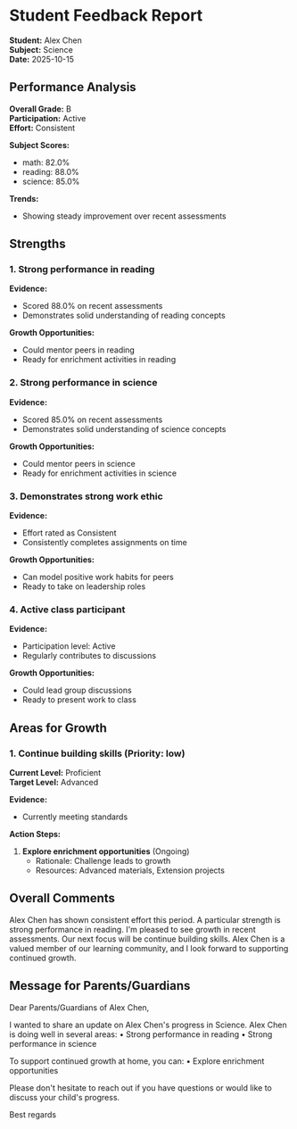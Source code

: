 # Student Feedback Report

**Student:** Alex Chen  
**Subject:** Science  
**Date:** 2025-10-15  

## Performance Analysis

**Overall Grade:** B  
**Participation:** Active  
**Effort:** Consistent  

**Subject Scores:**
- math: 82.0%
- reading: 88.0%
- science: 85.0%

**Trends:**
- Showing steady improvement over recent assessments

## Strengths

### 1. Strong performance in reading

**Evidence:**
- Scored 88.0% on recent assessments
- Demonstrates solid understanding of reading concepts

**Growth Opportunities:**
- Could mentor peers in reading
- Ready for enrichment activities in reading

### 2. Strong performance in science

**Evidence:**
- Scored 85.0% on recent assessments
- Demonstrates solid understanding of science concepts

**Growth Opportunities:**
- Could mentor peers in science
- Ready for enrichment activities in science

### 3. Demonstrates strong work ethic

**Evidence:**
- Effort rated as Consistent
- Consistently completes assignments on time

**Growth Opportunities:**
- Can model positive work habits for peers
- Ready to take on leadership roles

### 4. Active class participant

**Evidence:**
- Participation level: Active
- Regularly contributes to discussions

**Growth Opportunities:**
- Could lead group discussions
- Ready to present work to class

## Areas for Growth

### 1. Continue building skills (Priority: low)

**Current Level:** Proficient  
**Target Level:** Advanced  

**Evidence:**
- Currently meeting standards

**Action Steps:**
1. **Explore enrichment opportunities** (Ongoing)
   - Rationale: Challenge leads to growth
   - Resources: Advanced materials, Extension projects

## Overall Comments

Alex Chen has shown consistent effort this period. A particular strength is strong performance in reading. I'm pleased to see growth in recent assessments. Our next focus will be continue building skills. Alex Chen is a valued member of our learning community, and I look forward to supporting continued growth.

## Message for Parents/Guardians

Dear Parents/Guardians of Alex Chen,

I wanted to share an update on Alex Chen's progress in Science. Alex Chen is doing well in several areas:
• Strong performance in reading
• Strong performance in science

To support continued growth at home, you can:
• Explore enrichment opportunities

Please don't hesitate to reach out if you have questions or would like to discuss your child's progress.

Best regards
